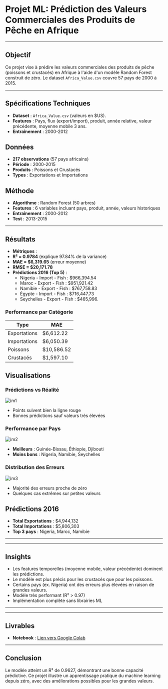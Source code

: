 
#  Projet ML: Prédiction des Valeurs Commerciales des Produits de Pêche en Afrique


---

## Objectif
Ce projet vise à prédire les valeurs commerciales des produits de pêche (poissons et crustacés) en Afrique à l'aide d'un modèle Random Forest construit de zéro. Le dataset `Africa_Value.csv` couvre 57 pays de 2000 à 2015.

---

## Spécifications Techniques
- **Dataset** : `Africa_Value.csv` (valeurs en $US).
- **Features** : Pays, flux (export/import), produit, année relative, valeur précédente, moyenne mobile 3 ans.
- **Entraînement** : 2000-2012
## Données
- **217 observations** (57 pays africains)
- **Période** : 2000-2015
- **Produits** : Poissons et Crustacés
- **Types** : Exportations et Importations

## Méthode
- **Algorithme** : Random Forest (50 arbres)
- **Features** : 6 variables incluant pays, produit, année, valeurs historiques
- **Entraînement** : 2000-2012
- **Test** : 2013-2015

---

## Résultats
- **Métriques** :
 - **R² = 0.9784** (explique 97.84% de la variance)
- **MAE = $6,319.65** (erreur moyenne)
- **RMSE = $20,171.78**
- **Prédictions 2016 (Top 5)** :
  - Nigeria - Import - Fish : $966,394.54
  - Maroc - Export - Fish : $951,921.42
  - Namibie - Export - Fish : $767,758.83
  - Égypte - Import - Fish : $716,447.73
  - Seychelles - Export - Fish : $465,996.

### Performance par Catégorie
| Type | MAE |
|------|-----|
| Exportations | $6,612.22 |
| Importations | $6,050.39 |
| Poissons | $10,586.52 |
| Crustacés | $1,597.10 |

## Visualisations


### Prédictions vs Réalité
![im1](https://github.com/user-attachments/assets/e0064f9b-d11d-4e90-8435-fb69afe7e600)

- Points suivent bien la ligne rouge
- Bonnes prédictions sauf valeurs très élevées

### Performance par Pays
![im2](https://github.com/user-attachments/assets/e50d49bc-5c7f-409f-b4c8-e0a1dd0cd121)

- **Meilleurs** : Guinée-Bissau, Éthiopie, Djibouti
- **Moins bons** : Nigeria, Namibie, Seychelles

### Distribution des Erreurs
![im3](https://github.com/user-attachments/assets/81bc01d3-403e-4e46-9a71-b7e0e94bcc60)

- Majorité des erreurs proche de zéro
- Quelques cas extrêmes sur petites valeurs
## Prédictions 2016
- **Total Exportations** : $4,944,132
- **Total Importations** : $5,806,303
- **Top 3 pays** : Nigeria, Maroc, Namibie
---

---

## Insights
- Les features temporelles (moyenne mobile, valeur précédente) dominent les prédictions.
- Le modèle est plus précis pour les crustacés que pour les poissons.
- Certains pays (ex. Nigeria) ont des erreurs plus élevées en raison de grandes valeurs.
- Modèle très performant (R² > 0.97)  
- Implémentation complète sans librairies ML  


---


---

## Livrables
- **Notebook** : [Lien vers Google Colab](https://colab.research.google.com/drive/1DMIx6J0Rf52-nmQT6nuaI32qTZ9RiPJU?usp=sharing)

---

## Conclusion
Le modèle atteint un R² de 0.9627, démontrant une bonne capacité prédictive. Ce projet illustre un apprentissage pratique du machine learning depuis zéro, avec des améliorations possibles pour les grandes valeurs.
